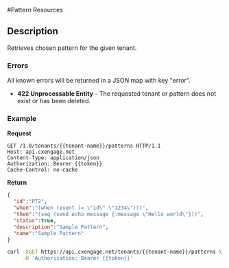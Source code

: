 #Pattern Resources

## Description

Retrieves chosen pattern for the given tenant.


### Errors

All known errors will be returned in a JSON map with key "error".

- **422 Unprocessable Entity** - The requested tenant or pattern does not exist or has been deleted.

### Example

**Request**

```http
GET /1.0/tenants/{{tenant-name}}/patterns HTTP/1.1
Host: api.cxengage.net
Content-Type: application/json
Authorization: Bearer {{token}}
Cache-Control: no-cache
```

**Return**

```json
{
  "id":"PT2",
  "when":"(when (event (= \"id\" \"1234\")))",
  "then":"(seq (send echo message {:message \"Hello world\"}))",
  "status":true,
  "description":"Sample Pattern",
  "name":"Sample Pattern"
}
```

```bash
curl -XGET https://api.cxengage.net/tenants/{{tenant-name}}/patterns \
     -H 'Authorization: Bearer {{token}}'
```

